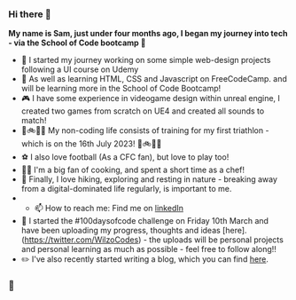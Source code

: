 ### Hi there 👋

**My name is Sam, just under four months ago, I began my journey into tech - via the School of Code bootcamp 🚀**

- 🔭 I started my journey working on some simple web-design projects following a UI course on Udemy
- 🌱 As well as learning HTML, CSS and Javascript on FreeCodeCamp. and will be learning more in the School of Code Bootcamp!
- 🎮 I have some experience in videogame design within unreal engine, I created two games from scratch on UE4 and created all sounds to match!
- 🏃🚲🏊‍♂️ My non-coding life consists of training for my first triathlon - which is on the 16th July 2023! 🏃🚲🏊‍♂️
- ⚽️ I also love football (As a CFC fan), but love to play too!
- 👨‍🍳 I'm a big fan of cooking, and spent a short time as a chef!
- 🥾 Finally, I love hiking, exploring and resting in nature - breaking away from a digital-dominated life regularly, is important to me.
- - 📫 How to reach me: Find me on [linkedIn](www.linkedin.com/in/samwilliamson2918)
- 💯 I started the #100daysofcode challenge on Friday 10th March and have been uploading my progress, thoughts and ideas [here].(https://twitter.com/WilzoCodes) - the uploads will be personal projects and personal learning as much as possible - feel free to follow along!!
- ✏️ I've also recently started writing a blog, which you can find [here](https://medium.com/@szwilliamson01).
### 🐼
